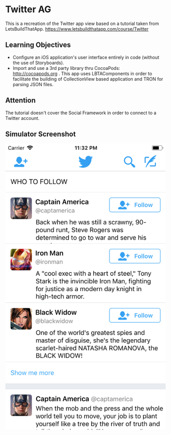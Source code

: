 # Twitter AG
This is a recreation of the Twitter app view based on a tutorial taken from LetsBuildThatApp.
 https://www.letsbuildthatapp.com/course/Twitter
 
 ## Learning Objectives
 - Configure an iOS application's user interface entirely in code (without the use of Storyboards).
 - Import and use a 3rd party library thru CocoaPods: http://cocoapods.org . This app uses LBTAComponents in order to facilitate the building of CollectionView based application and TRON for parsing JSON files.

## Attention
The tutorial doesn't cover the Social Framework in order to connect to a Twitter account.

## Simulator Screenshot
![](screen.png)
